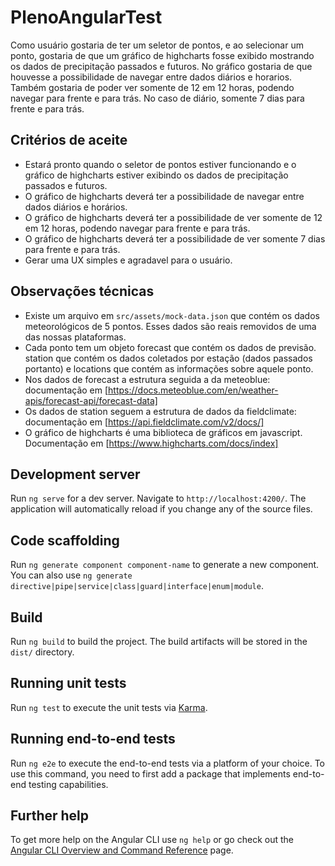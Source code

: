 # PlenoAngularTest
Como usuário gostaria de ter um seletor de pontos, e ao selecionar um ponto, gostaria de que um gráfico de highcharts fosse exibido mostrando os dados de precipitação passados e futuros. No gráfico gostaria de que houvesse a possibilidade de navegar entre dados diários e horarios. Também gostaria de poder ver somente de 12 em 12 horas, podendo navegar para frente e para trás. No caso de diário, somente 7 dias para frente e para trás. 

## Critérios de aceite

- Estará pronto quando o seletor de pontos estiver funcionando e o gráfico de highcharts estiver exibindo os dados de precipitação passados e futuros.
- O gráfico de highcharts deverá ter a possibilidade de navegar entre dados diários e horários.
- O gráfico de highcharts deverá ter a possibilidade de ver somente de 12 em 12 horas, podendo navegar para frente e para trás.
- O gráfico de highcharts deverá ter a possibilidade de ver somente 7 dias para frente e para trás.
- Gerar uma UX simples e agradavel para o usuário.

## Observações técnicas

- Existe um arquivo em `src/assets/mock-data.json` que contém os dados meteorológicos de 5 pontos. Esses dados são reais removidos de uma das nossas plataformas.
- Cada ponto tem um objeto forecast que contém os dados de previsão. station que contém os dados coletados por estação (dados passados portanto) e locations que contém as informações sobre aquele ponto.
- Nos dados de forecast a estrutura seguida a da meteoblue: documentação em [https://docs.meteoblue.com/en/weather-apis/forecast-api/forecast-data]
- Os dados de station seguem a estrutura de dados da fieldclimate: documentação em [https://api.fieldclimate.com/v2/docs/]
- O gráfico de highcharts é uma biblioteca de gráficos em javascript. Documentação em [https://www.highcharts.com/docs/index]

## Development server

Run `ng serve` for a dev server. Navigate to `http://localhost:4200/`. The application will automatically reload if you change any of the source files.

## Code scaffolding

Run `ng generate component component-name` to generate a new component. You can also use `ng generate directive|pipe|service|class|guard|interface|enum|module`.

## Build

Run `ng build` to build the project. The build artifacts will be stored in the `dist/` directory.

## Running unit tests

Run `ng test` to execute the unit tests via [Karma](https://karma-runner.github.io).

## Running end-to-end tests

Run `ng e2e` to execute the end-to-end tests via a platform of your choice. To use this command, you need to first add a package that implements end-to-end testing capabilities.

## Further help

To get more help on the Angular CLI use `ng help` or go check out the [Angular CLI Overview and Command Reference](https://angular.dev/tools/cli) page.
